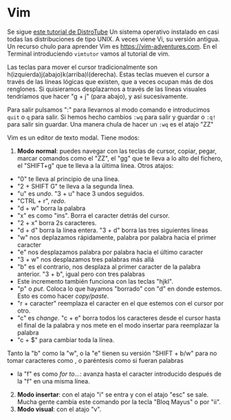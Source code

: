 # Vim	
Se sigue [este tutorial de DistroTube](https://www.youtube.com/watch?v=ER5JYFKkYDg&ab_channel=DistroTube)
Un sistema operativo instalado en casi todas las distribuciones de tipo UNIX. A veces viene Vi, su versión antigua.
Un recurso chulo para aprender Vim es https://vim-adventures.com.
En el Terminal introduciendo `vimtutor` vamos al tutorial de vim.

Las teclas para mover el cursor tradicionalmente son h(izquierda)j(abajo)k(arriba)l(derecha). Estas teclas mueven el cursor a través de las líneas lógicas que existen, que a veces ocupan más de dos renglones. Si quisieramos desplazarnos a través de las líneas visuales tendríamos que hacer "g + j" (para abajo), y así sucesivamente.

Para salir pulsamos ":" para llevarnos al modo comando e introducimos `quit` o `q` para salir. Si hemos hecho cambios `:wq` para salir y guardar o `:q!` para salir sin guardar. Una manera chula de hacer un `:wq` es el atajo "ZZ"

Vim es un editor de texto modal. Tiene modos:

1. **Modo normal**: puedes navegar con las teclas de cursor, copiar, pegar, marcar comandos como el "ZZ", el "gg" que te lleva a lo alto del fichero, el "SHIFT+g" que te lleva a la última línea. Otros atajos:

- "0" te lleva al principio de una línea.
- "2 + SHIFT G" te lleva a la segunda línea.
- "u" es _undo_. "3 + u" hace 3 undos seguidos.
- "CTRL + r", _redo_.
- "d + w" borra la palabra
- "x" es como "ins". Borra el caracter detrás del cursor.
- "2 + x" borra 2s caracteres.
- "d + d" borra la línea entera. "3 + d" borra las tres siguientes lineas
- "w" nos deplazamos rápidamente, palabra por palabra hacia el primer caracter
- "e" nos desplazamos palabra por palabra hacia el último caracter
- "3 + w" nos desplazamos tres palabras más allá
- "b" es el contrario, nos desplaza al primer caracter de la palabra anterior. "3 + b", igual pero con tres palabras
- Este incremento también funciona con las teclas "hjkl".
- "p" o _put_. Coloca lo que hayamos "borrado" con "d" en donde estemos. Esto es como hacer _copy/paste_.
- "r + caracter" reemplaza el caracter en el que estemos con el cursor por otro.
- "c" es _change_. "c + e" borra todos los caracteres desde el cursor hasta el final de la palabra y nos mete en el modo insertar para reemplazar la palabra
- "c + $" para cambiar toda la línea.

Tanto la "b" como la "w", o la "e" tienen su versión "SHIFT + b/w" para no tomar caracteres como , o paréntesis como si fueran palabras

- la "f" es como _for to..._: avanza hasta el caracter introducido después de la "f" en una misma línea.
 
2. **Modo insertar**: con el atajo "i" se entra y con el atajo "esc" se sale. Mucha gente cambia este comando por la tecla "Bloq Mayus" o por "ii".
3. **Modo visual**: con el atajo "v".
